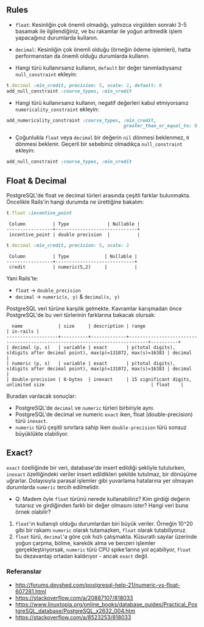 ## Rules

- `float`: Kesinliğin çok önemli olmadığı, yalnızca virgülden sonraki 3-5 basamak ile ilgilendiğiniz, ve bu rakamlar ile yoğun aritmedik işlem yapacağınız durumlarda kullanın.
- `decimal`: Kesinliğin çok önemli olduğu (örneğin ödeme işlemleri), hatta performanstan da önemli olduğu durumlarda kullanın.

- Hangi türü kullanırsanız kullanın, `default` bir değer tanımladıysanız `null_constraint` ekleyin:

```ruby
t.decimal :min_credit, precision: 5, scale: 2, default: 0
add_null_constraint :course_types, :min_credit
```

- Hangi türü kullanırsanız kullanın, negatif değerleri kabul etmiyorsanız `numericality_constraint` ekleyin:

```ruby
add_numericality_constraint :course_types, :min_credit,
                                           greater_than_or_equal_to: 0
```

- Çoğunlukla `float` veya `decimal` bir değerin `nil` dönmesi beklenmez, `0` dönmesi beklenir. Geçerli bir sebebiniz olmadıkça `null_constraint` ekleyin:

```ruby
add_null_constraint :course_types, :min_credit
```

## Float & Decimal

PostgreSQL'de float ve decimal türleri arasında çeşitli farklar bulunmakta. Öncelikle Rails'in hangi durumda ne ürettiğine bakalım:

```ruby
t.float :incentive_point
```

```
 Column          | Type              | Nullable |
-----------------+------------------------------+
 incentive_point | double precision  |          |
```

```ruby
t.decimal :min_credit, precision: 5, scale: 2
```

```
 Column          | Type             | Nullable |
-----------------+-----------------------------+
 credit          | numeric(5,2)     |          |
```

Yani Rails'te:
- `float` -> `double_precision`
- `decimal` -> `numeric(x, y)` & `decimal(x, y)`

PostgreSQL veri türüne karşılık gelmekte. Kavramlar karışmadan önce PostgreSQL'de bu veri türlerinin farklarına bakacak olursak:

```
  name             | size     | description | range                                                                       | in-rails |
-------------------+----------+-------------+-----------------------------------------------------------------------------+----------+
| decimal (p, s)   | variable | exact       | p(total digits), s(digits after decimal point), max(p)=131072, max(s)=16383 | decimal  |
| numeric (p, s)   | variable | exact       | p(total digits), s(digits after decimal point), max(p)=131072, max(s)=16383 | decimal  |
| double-precision | 8-bytes  | inexact     | 15 significant digits, unlimited size                                       | float    |
```

Buradan varılacak sonuçlar:

- PostgreSQL'de `decimal` ve `numeric` türleri birbiriyle aynı.
- PostgreSQL'de decimal ve numeric `exact` iken, float (double-precision) türü `inexact`.
- `numeric` türü çeşitli sınırlara sahip iken `double-precision` türü sonsuz büyüklükte olabiliyor.

## Exact?

`exact` özelliğinde bir veri, database'de insert edildiği şekliyle tutulurken, `inexact` özelliğindeki veriler insert edildikleri şekilde tutulmaz, bir dönüşüme uğrarlar. Dolayısıyla parasal işlemler gibi yuvarlama hatalarına yer olmayan durumlarda `numeric` tercih edilmelidir.

- Q: Madem öyle `float` türünü nerede kullanabiliriz? Kim girdiği değerin tutarsız ve girdiğinden farklı bir değer olmasını ister? Hangi veri buna örnek olabilir?

1. `float`'ın kullanışlı olduğu durumlardan biri büyük veriler. Örneğin 10^20 gibi bir rakamı `numeric` olarak tutamazken, `float` olarak tutabiliyoruz.
1. `float` türü, `decimal`'a göre çok hızlı çalışmakta. Küsuratlı sayılar üzerinde yoğun çarpma, bölme, karekök alma ve benzeri işlemler gerçekleştiriyorsak, `numeric` türü CPU spike'larına yol açabiliyor, `float` bu dezavantajı ortadan kaldırıyor - ancak `exact` değil.

### Referanslar

- http://forums.devshed.com/postgresql-help-21/numeric-vs-float-607281.html
- https://stackoverflow.com/a/20887107/818033
- https://www.linuxtopia.org/online_books/database_guides/Practical_PostgreSQL_database/PostgreSQL_x2632_004.htm
- https://stackoverflow.com/a/8523253/818033
